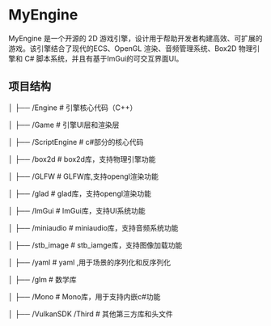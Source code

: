 # MyEngine

MyEngine 是一个开源的 2D 游戏引擎，设计用于帮助开发者构建高效、可扩展的游戏。该引擎结合了现代的ECS、OpenGL 渲染、音频管理系统、Box2D 物理引擎和 C# 脚本系统，并且有基于ImGui的可交互界面UI。

## 项目结构

│ ├── /Engine # 引擎核心代码（C++）

│ ├── /Game # 引擎UI层和渲染层

│ ├── /ScriptEngine # c#部分的核心代码

│ ├── /box2d # box2d库，支持物理引擎功能

│ ├── /GLFW # GLFW库,支持opengl渲染功能

│ ├── /glad # glad库，支持opengl渲染功能

│ ├── /ImGui # ImGui库，支持UI系统功能

│ ├── /miniaudio # miniaudio库，支持音频系统功能

│ ├── /stb_image # stb_iamge库，支持图像加载功能

│ ├── /yaml # yaml ,用于场景的序列化和反序列化

│ ├── /glm # 数学库

│ ├── /Mono # Mono库，用于支持内嵌c#功能

│ ├── /VulkanSDK /Third # 其他第三方库和头文件
